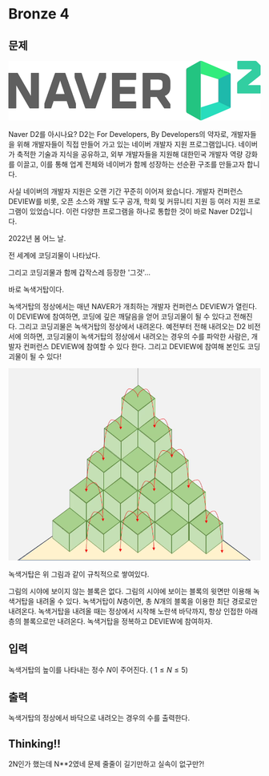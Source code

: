 # Bronze 4

## 문제
![img_1.png](img_1.png)

Naver D2를 아시나요? D2는 For Developers, By Developers의 약자로, 개발자들을 위해 개발자들이 직접 만들어 가고 있는 네이버 개발자 지원 프로그램입니다. 네이버가 축적한 기술과 지식을 공유하고, 외부 개발자들을 지원해 대한민국 개발자 역량 강화를 이끌고, 이를 통해 업계 전체와 네이버가 함께 성장하는 선순환 구조를 만들고자 합니다.

사실 네이버의 개발자 지원은 오랜 기간 꾸준히 이어져 왔습니다. 개발자 컨퍼런스 DEVIEW를 비롯, 오픈 소스와 개발 도구 공개, 학회 및 커뮤니티 지원 등 여러 지원 프로그램이 있었습니다. 이런 다양한 프로그램을 하나로 통합한 것이 바로 Naver D2입니다.

2022년 봄 어느 날.

전 세계에 코딩괴물이 나타났다.

그리고 코딩괴물과 함께 갑작스레 등장한 '그것'...

바로 녹색거탑이다.

녹색거탑의 정상에서는 매년 NAVER가 개최하는 개발자 컨퍼런스 DEVIEW가 열린다. 이 DEVIEW에 참여하면, 코딩에 깊은 깨달음을 얻어 코딩괴물이 될 수 있다고 전해진다. 그리고 코딩괴물은 녹색거탑의 정상에서 내려온다. 예전부터 전해 내려오는 D2 비전서에 의하면, 코딩괴물이 녹색거탑의 정상에서 내려오는 경우의 수를 파악한 사람은, 개발자 컨퍼런스 DEVIEW에 참여할 수 있다 한다. 그리고 DEVIEW에 참여해 본인도 코딩괴물이 될 수 있다!

![img.png](img.png)

녹색거탑은 위 그림과 같이 규칙적으로 쌓여있다.

그림의 시야에 보이지 않는 블록은 없다.
그림의 시야에 보이는 블록의 윗면만 이용해 녹색거탑을 내려올 수 있다.
녹색거탑이 
$N$층이면, 총 
$N$개의 블록을 이용한 최단 경로로만 내려온다.
녹색거탑을 내려올 때는 정상에서 시작해 노란색 바닥까지, 항상 인접한 아래층의 블록으로만 내려온다.
녹색거탑을 정복하고 DEVIEW에 참여하자.

## 입력
녹색거탑의 높이를 나타내는 정수 
$N$이 주어진다. (
$1 \leq N \leq 5$)

## 출력
녹색거탑의 정상에서 바닥으로 내려오는 경우의 수를 출력한다.

## Thinking!!
2N인가 했는데 N**2였네
문제 줄줄이 길기만하고 실속이 없구만?!
